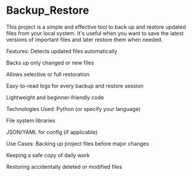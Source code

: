 # Backup_Restore
This project is a simple and effective tool to back up and restore updated files from your local system. It's useful when you want to save the latest versions of important files and later restore them when needed.

Features:
Detects updated files automatically

Backs up only changed or new files

Allows selective or full restoration

Easy-to-read logs for every backup and restore session

Lightweight and beginner-friendly code

 Technologies Used:
Python (or specify your language)

File system libraries

JSON/YAML for config (if applicable)

Use Cases:
Backing up project files before major changes

Keeping a safe copy of daily work

Restoring accidentally deleted or modified files
